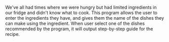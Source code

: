 We've all had times where we were hungry but had limited ingredients in our fridge and didn't know what to cook. 
This program allows the user to enter the ingredients they have, and gives them the  name of the dishes they can make using the ingredient.
When user select one of the dishes recommended by the program, it will output step-by-step guide for the recipe.
